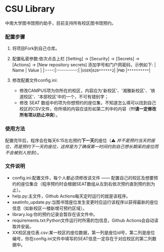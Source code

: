 # CSU Library
中南大学图书馆预约助手，目前支持所有校区图书馆预约。

### 配置步骤
1. 将项目Fork到自己仓库。

2. 配置私密参数:依次点击上栏 [Setting] -> [Security] -> [Secrets] -> [Actions] -> [New repository secrets] 添加学号和门户网密码，示例如下:
    | Name |    Value   |
    |:----:|:----------:|
    |`USER`|`820******2`|
    |`PWD` |`**********`|

3. 修改配置文件config.ini:
    - 修改CAMPUS项为你所在的校区，内容应为'新校区'、'湘雅新校区'、'铁道校区'、'本部校区'中的一个，不可有错别字；
    - 修改 SEAT 数组中的项为你想预约的座位集，不知道怎么填可以找到自己校区的CSV文件，你所填的内容应该形如第二列中的内容（**!!!请一定修改所有项以防止冲突**）。

### 使用方法
配置完毕后，程序会在每天6:15左右预约**下一天**的座位（⚠️ *并不是预约当天的座位，而是预约下一天的座位，这样是为了确保第一时间约到自己想长期呆的座位而不会被别人抢到*）。

### 文件说明
* config.ini:配置文件，每个人都必须修改该文件 —— 配置自己的校区及想要预约的座位集合（程序预约时会根据SEAT数组从左到右依次预约直到预约到为止）。
* help.py:主文件，Github Actions每天定时运行的就是该程序。
* seatinfo_update.py:当图书馆座位发生变更时应运行该程序以获得最新的座位信息（如新校区一楼新增可预约区域）。
* library.log:你的预约记录会暂存在该文件中。
* requirements.txt:Python文件运行时所需的包信息，Github Actions会自动读取并安装。
* XX校区座位表.csv:某一校区的座位数据，第一列是座位id号，第二列是座位编号，你在config.ini文件中填写的SEAT信息一定存在于对应校区的第二列数据中。
